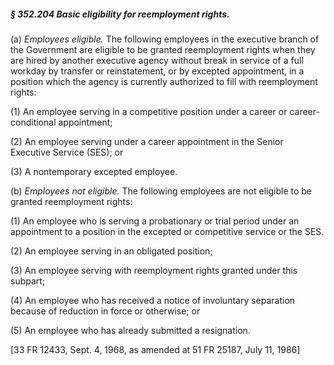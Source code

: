 ##### § 352.204 Basic eligibility for reemployment rights. #####

(a) *Employees eligible.* The following employees in the executive branch of the Government are eligible to be granted reemployment rights when they are hired by another executive agency without break in service of a full workday by transfer or reinstatement, or by excepted appointment, in a position which the agency is currently authorized to fill with reemployment rights:

(1) An employee serving in a competitive position under a career or career-conditional appointment;

(2) An employee serving under a career appointment in the Senior Executive Service (SES); or

(3) A nontemporary excepted employee.

(b) *Employees not eligible.* The following employees are not eligible to be granted reemployment rights:

(1) An employee who is serving a probationary or trial period under an appointment to a position in the excepted or competitive service or the SES.

(2) An employee serving in an obligated position;

(3) An employee serving with reemployment rights granted under this subpart;

(4) An employee who has received a notice of involuntary separation because of reduction in force or otherwise; or

(5) An employee who has already submitted a resignation.

[33 FR 12433, Sept. 4, 1968, as amended at 51 FR 25187, July 11, 1986]